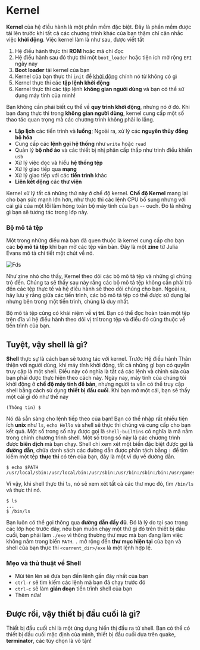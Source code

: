 # Kernel

**Kernel** của hệ điều hành là một phần mềm đặc biệt. Đây là phần mềm được tải lên trước khi tất cả các chương trình khác của bạn thậm chí cân nhắc việc **khởi động**. Việc kernel làm là như sau, được viết tắt

1. Hệ điều hành thực thi **ROM** hoặc mã chỉ đọc
2. Hệ điều hành sau đó thực thi một `boot_loader` hoặc tiện ích mở rộng `EFI` ngày nay
3. **Boot loader** tải kernel của bạn
4. Kernel của bạn thực thi `init` để [khởi động](https://en.wikipedia.org/wiki/Bootstrapping) chính nó từ không có gì
5. Kernel thực thi các **tập lệnh khởi động**
6. Kernel thực thi các tập lệnh **không gian người dùng** và bạn có thể sử dụng máy tính của mình!

Bạn không cần phải biết cụ thể về **quy trình khởi động**, nhưng nó ở đó. Khi bạn đang thực thi trong **không gian người dùng**, kernel cung cấp một số thao tác quan trọng mà các chương trình không phải lo lắng.
* **Lập lịch** các tiến trình và **luồng**; Ngoài ra, xử lý các **nguyên thủy đồng bộ hóa**
* Cung cấp các **lệnh gọi hệ thống** như `write` hoặc `read`
* Quản lý **bộ nhớ ảo** và các thiết bị nhị phân cấp thấp như trình điều khiển `usb`
* Xử lý việc đọc và hiểu **hệ thống tệp**
* Xử lý giao tiếp qua **mạng**
* Xử lý giao tiếp với các **tiến trình** khác
* **Liên kết động** các **thư viện**

Kernel xử lý tất cả những thứ này ở chế độ kernel. **Chế độ Kernel** mang lại cho bạn sức mạnh lớn hơn, như thực thi các lệnh CPU bổ sung nhưng với cái giá của một lỗi làm hỏng toàn bộ máy tính của bạn -- ouch. Đó là những gì bạn sẽ tương tác trong lớp này.

### Bộ mô tả tệp

Một trong những điều mà bạn đã quen thuộc là kernel cung cấp cho bạn các **bộ mô tả tệp** khi bạn mở các tệp văn bản. Đây là một **zine** từ Julia Evans mô tả chi tiết một chút về nó.

![Fds](https://drawings.jvns.ca/drawings/filedescriptors.jpeg)

Như zine nhỏ cho thấy, Kernel theo dõi các bộ mô tả tệp và những gì chúng trỏ đến. Chúng ta sẽ thấy sau này rằng các bộ mô tả tệp không cần phải trỏ đến các tệp thực tế và hệ điều hành sẽ theo dõi chúng cho bạn. Ngoài ra, hãy lưu ý rằng giữa các tiến trình, các bộ mô tả tệp có thể được sử dụng lại nhưng bên trong một tiến trình, chúng là duy nhất.

Bộ mô tả tệp cũng có khái niệm về **vị trí**. Bạn có thể đọc hoàn toàn một tệp trên đĩa vì hệ điều hành theo dõi vị trí trong tệp và điều đó cũng thuộc về tiến trình của bạn.

## Tuyệt, vậy shell là gì?

**Shell** thực sự là cách bạn sẽ tương tác với kernel. Trước Hệ điều hành Thân thiện với người dùng, khi máy tính khởi động, tất cả những gì bạn có quyền truy cập là một shell. Điều này có nghĩa là tất cả các lệnh và chỉnh sửa của bạn phải được thực hiện theo cách này. Ngày nay, máy tính của chúng tôi khởi động ở **chế độ máy tính để bàn**, nhưng người ta vẫn có thể truy cập shell bằng cách sử dụng **thiết bị đầu cuối**. Khi bạn mở một cái, bạn sẽ thấy một cái gì đó như thế này

```
(Thông tin) $
```

Nó đã sẵn sàng cho lệnh tiếp theo của bạn! Bạn có thể nhập rất nhiều tiện ích **unix** như `ls`, `echo Hello` và shell sẽ thực thi chúng và cung cấp cho bạn kết quả. Một số trong số này được gọi là `shell-builtins` có nghĩa là mã nằm trong chính chương trình shell. Một số trong số này là các chương trình được **biên dịch** mà bạn chạy. Shell chỉ xem xét một biến đặc biệt được gọi là **đường dẫn**, chứa danh sách các đường dẫn được phân tách bằng `:` để tìm kiếm một tệp **thực thi** có tên của bạn, đây là một ví dụ về đường dẫn.

```
$ echo $PATH
/usr/local/sbin:/usr/local/bin:/usr/sbin:/usr/bin:/sbin:/bin:/usr/games:/usr/local/games
```

Vì vậy, khi shell thực thi `ls`, nó sẽ xem xét tất cả các thư mục đó, tìm `/bin/ls` và thực thi nó.

```
$ ls
...
$ /bin/ls
```

Bạn luôn có thể gọi thông qua **đường dẫn đầy đủ**. Đó là lý do tại sao trong các lớp học trước đây, nếu bạn muốn chạy một thứ gì đó trên thiết bị đầu cuối, bạn phải làm `./exe` vì thông thường thư mục mà bạn đang làm việc không nằm trong biến `PATH`. `.` mở rộng đến **thư mục hiện tại** của bạn và shell của bạn thực thi `<current_dir>/exe` là một lệnh hợp lệ.

### Mẹo và thủ thuật về Shell
* Mũi tên lên sẽ đưa bạn đến lệnh gần đây nhất của bạn
* `ctrl-r` sẽ tìm kiếm các lệnh mà bạn đã chạy trước đó
* `ctrl-c` sẽ làm **gián đoạn** tiến trình shell của bạn
* Thêm nữa!

## Được rồi, vậy thiết bị đầu cuối là gì?

Thiết bị đầu cuối chỉ là một ứng dụng hiển thị đầu ra từ shell. Bạn có thể có thiết bị đầu cuối mặc định của mình, thiết bị đầu cuối dựa trên quake, **terminator**, các tùy chọn là vô tận!


